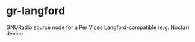 gr-langford
===========

GNURadio source node for a Per Vices Langford-compatible (e.g. Noctar) device